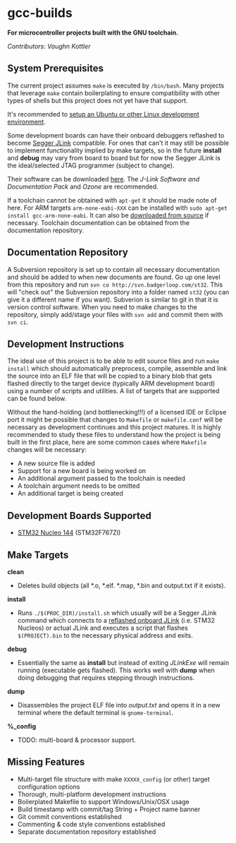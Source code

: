 # gcc-builds

**For microcontroller projects built with the GNU toolchain.**

*Contributors: Vaughn Kottler*

## System Prerequisites

The current project assumes `make` is executed by `/bin/bash`. Many projects that leverage `make` contain boilerplating to ensure compatibility with other types of shells but this project does not yet have that support.

It's recommended to [setup an Ubuntu or other Linux development environment](https://www.youtube.com/playlist?list=PLTPrK33wiSskApHw-Tc647bs5f7fbaD24).

Some development boards can have their onboard debuggers reflashed to become [Segger JLink](https://www.digikey.com/product-detail/en/segger-microcontroller-systems/8.08.90-J-LINK-EDU/899-1008-ND/2263130) compatible. For ones that can't it may still be possible to implement functionality implied by make targets, so in the future **install** and **debug** may vary from board to board but for now the Segger JLink is the ideal/selected JTAG programmer (subject to change).

Their software can be downloaded [here](https://www.segger.com/downloads/jlink/). The *J-Link Software and Documentation Pack* and *Ozone* are recommended.

If a toolchain cannot be obtained with `apt-get` it should be made note of here. For ARM targets `arm-none-eabi-XXX` can be installed with `sudo apt-get install gcc-arm-none-eabi`. It can also be [downloaded from source](https://developer.arm.com/open-source/gnu-toolchain/gnu-rm/downloads) if necessary. Toolchain documentation can be obtained from the documentation repository.

## Documentation Repository

A Subversion repository is set up to contain all necessary documentation and should be added to when new documents are found. Go up one level from this repository and run `svn co http://svn.badgerloop.com/st32`. This will "check out" the Subversion repository into a folder named `st32` (you can give it a different name if you want). Subverion is similar to git in that it is version control software. When you need to make changes to the repository, simply add/stage your files with `svn add` and commit them with `svn ci`.

## Development Instructions

The ideal use of this project is to be able to edit source files and run `make install` which should automatically preprocess, compile, assemble and link the source into an ELF file that will be copied to a binary blob that gets flashed directly to the target device (typically ARM development board) using a number of scripts and utilities. A list of targets that are supported can be found below.

Without the hand-holding (and bottlenecking!!!) of a licensed IDE or Eclipse port it might be possible that changes to `Makefile` or `makefile.conf` will be necessary as development continues and this project matures. It is highly recommended to study these files to understand how the project is being built in the first place, here are some common cases where `Makefile` changes will be necessary:

  * A new source file is added
  * Support for a new board is being worked on
  * An additional argument passed to the toolchain is needed
  * A toolchain argument needs to be omitted
  * An additional target is being created

## Development Boards Supported

  * [STM32 Nucleo 144](http://www.st.com/en/evaluation-tools/nucleo-f767zi.html) (STM32F767ZI)

## Make Targets

**clean**

  * Deletes build objects (all \*.o, \*.elf. \*.map, \*.bin and output.txt if it exists).

**install**

  * Runs `./$(PROC_DIR)/install.sh` which usually will be a Segger JLink command which connects to a [reflashed onboard JLink](https://www.youtube.com/watch?v=ezPou8W_Ntc) (i.e. STM32 Nucleos) or actual JLink and executes a script that flashes `$(PROJECT).bin` to the necessary physical address and exits.

**debug**

  * Essentially the same as **install** but instead of exiting *JLinkExe* will remain running (executable gets flashed). This works well with **dump** when doing debugging that requires stepping through instructions.

**dump**

  * Disassembles the project ELF file into *output.txt* and opens it in a new terminal where the default terminal is `gnome-terminal`.

**%\_config**

  * TODO: multi-board & processor support.

## Missing Features

  * Multi-target file structure with make `XXXXX_config` (or other) target configuration options
  * Thorough, multi-platform development instructions
  * Boilerplated Makefile to support Windows/Unix/OSX usage
  * Build timestamp with commit/tag String + Project name banner
  * Git commit conventions established
  * Commenting & code style conventions established
  * Separate documentation repository established

